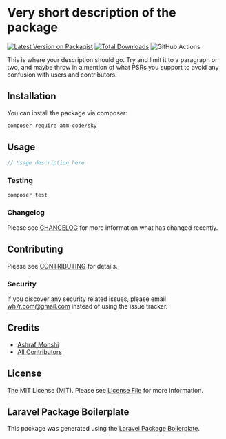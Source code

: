 # Very short description of the package

[![Latest Version on Packagist](https://img.shields.io/packagist/v/atm-code/sky.svg?style=flat-square)](https://packagist.org/packages/atm-code/sky)
[![Total Downloads](https://img.shields.io/packagist/dt/atm-code/sky.svg?style=flat-square)](https://packagist.org/packages/atm-code/sky)
![GitHub Actions](https://github.com/atm-code/sky/actions/workflows/main.yml/badge.svg)

This is where your description should go. Try and limit it to a paragraph or two, and maybe throw in a mention of what PSRs you support to avoid any confusion with users and contributors.

## Installation

You can install the package via composer:

```bash
composer require atm-code/sky
```

## Usage

```php
// Usage description here
```

### Testing

```bash
composer test
```

### Changelog

Please see [CHANGELOG](CHANGELOG.md) for more information what has changed recently.

## Contributing

Please see [CONTRIBUTING](CONTRIBUTING.md) for details.

### Security

If you discover any security related issues, please email wh7r.com@gmail.com instead of using the issue tracker.

## Credits

-   [Ashraf Monshi](https://github.com/atm-code)
-   [All Contributors](../../contributors)

## License

The MIT License (MIT). Please see [License File](LICENSE.md) for more information.

## Laravel Package Boilerplate

This package was generated using the [Laravel Package Boilerplate](https://laravelpackageboilerplate.com).